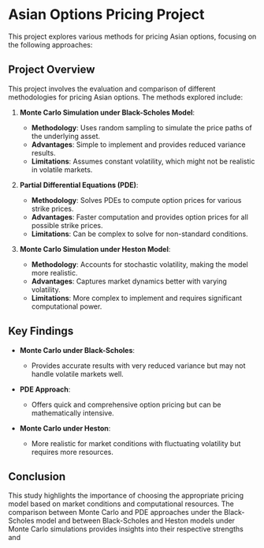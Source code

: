 # Asian Options Pricing Project

This project explores various methods for pricing Asian options, focusing on the following approaches:

## Project Overview

This project involves the evaluation and comparison of different methodologies for pricing Asian options. The methods explored include:

1. **Monte Carlo Simulation under Black-Scholes Model**:
   - **Methodology**: Uses random sampling to simulate the price paths of the underlying asset.
   - **Advantages**: Simple to implement and provides reduced variance results.
   - **Limitations**: Assumes constant volatility, which might not be realistic in volatile markets.

2. **Partial Differential Equations (PDE)**:
   - **Methodology**: Solves PDEs to compute option prices for various strike prices.
   - **Advantages**: Faster computation and provides option prices for all possible strike prices.
   - **Limitations**: Can be complex to solve for non-standard conditions.

3. **Monte Carlo Simulation under Heston Model**:
   - **Methodology**: Accounts for stochastic volatility, making the model more realistic.
   - **Advantages**: Captures market dynamics better with varying volatility.
   - **Limitations**: More complex to implement and requires significant computational power.

## Key Findings

- **Monte Carlo under Black-Scholes**:
  - Provides accurate results with very reduced variance but may not handle volatile markets well.

- **PDE Approach**:
  - Offers quick and comprehensive option pricing but can be mathematically intensive.

- **Monte Carlo under Heston**:
  - More realistic for market conditions with fluctuating volatility but requires more resources.

## Conclusion

This study highlights the importance of choosing the appropriate pricing model based on market conditions and computational resources. The comparison between Monte Carlo and PDE approaches under the Black-Scholes model and between Black-Scholes and Heston models under Monte Carlo simulations provides insights into their respective strengths and 
